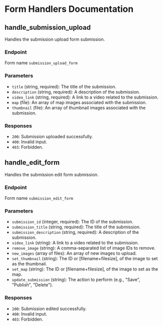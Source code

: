 # Form Handlers Documentation

## handle_submission_upload

Handles the submission upload form submission.

### Endpoint

Form name `submission_upload_form`

### Parameters

- `title` (string, required): The title of the submission.
- `description` (string, required): A description of the submission.
- `video_link` (string, required): A link to a video related to the submission.
- `map` (file): An array of map images associated with the submission.
- `thumbnail` (file): An array of thumbnail images associated with the submission.

### Responses

- `200`: Submission uploaded successfully.
- `400`: Invalid input.
- `403`: Forbidden.

## handle_edit_form

Handles the submission edit form submission.

### Endpoint

Form name `submission_edit_form`

### Parameters

- `submission_id` (integer, required): The ID of the submission.
- `submission_title` (string, required): The title of the submission.
- `submission_description` (string, required): A description of the submission.
- `video_link` (string): A link to a video related to the submission.
- `remove_image` (string): A comma-separated list of image IDs to remove.
- `new_images` (array of files): An array of new images to upload.
- `set_thumbnail` (string): The ID or [filename+filesize], of the image to set as the thumbnail.
- `set_map` (string): The ID or [filename+filesize], of the image to set as the map.
- `update_submission` (string): The action to perform (e.g., "Save", "Publish", "Delete").

### Responses

- `200`: Submission edited successfully.
- `400`: Invalid input.
- `403`: Forbidden.